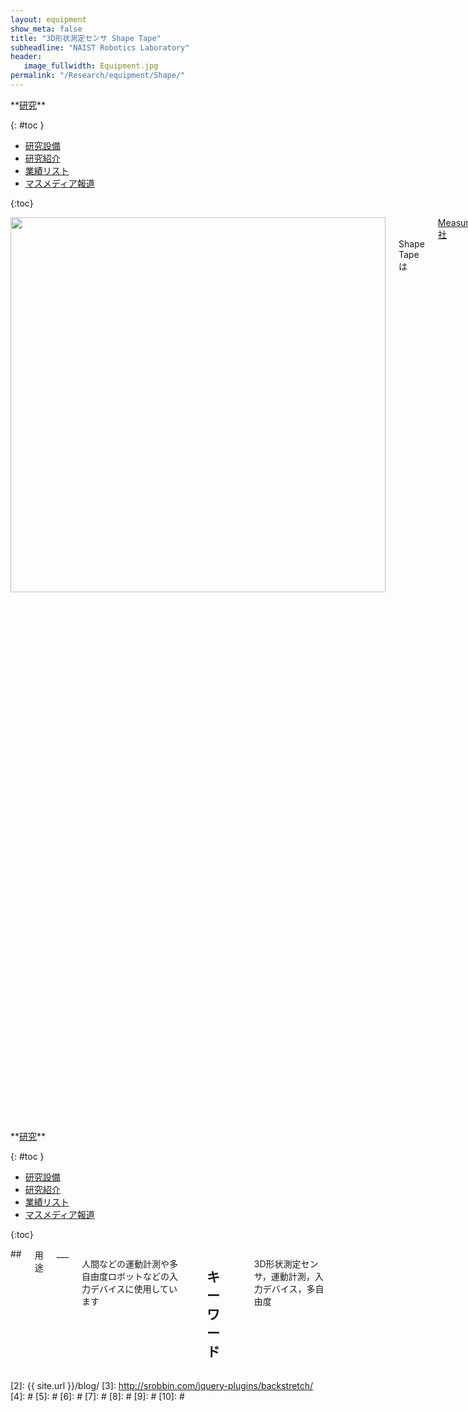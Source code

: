 ```yaml
---
layout: equipment
show_meta: false
title: "3D形状測定センサ Shape Tape"
subheadline: "NAIST Robotics Laboratory"
header:
   image_fullwidth: Equipment.jpg
permalink: "/Research/equipment/Shape/"
---
```


<div class="row">
<div class="medium-4 medium-push-8 columns" markdown="1">
<div class="panel radius" markdown="1">
**<a href="{{ site.url }}{{ site.baseurl }}/Research/">研究</a>**

{: #toc }
*  <a href="{{ site.url }}{{ site.baseurl }}/Research/equipment/">研究設備</a>  
*  <a href="{{ site.url }}{{ site.baseurl }}/Research/topics/">研究紹介</a>  
*  <a href="{{ site.url }}{{ site.baseurl }}/Research/publication/">業績リスト</a>  
*  <a href="{{ site.url }}{{ site.baseurl }}/Research/press/">マスメディア報道</a>  

{:toc}
</div>
</div><!-- /.medium-4.columns -->

<div class="medium-8 medium-pull-4 columns" markdown="1">
<div style="text-align:center">
<img class="t50" src="{{ site.urlimg }}shapetape.jpg" alt="" style="width: 600px;" style="height: 350px;">
</div>
<br/>
<br/>
Shape Tapeは<a href="http://www.measurand.com/">Measurand社</a>が開発した，3次元の形状を測定するためのテープ型のセンサです．テープの内部には特殊な光ファイバが複数通っており，光の通過の度合によってテープの曲げとねじれを検出します．



<div class="image_margin" style>
    
</div>

</div>
</div><!-- /.row -->

<div class="row">
<div class="medium-4 medium-push-8 columns" markdown="1">
<div class="panel radius" markdown="1">
**<a href="{{ site.url }}{{ site.baseurl }}/Research/">研究</a>**

{: #toc }
*  <a href="{{ site.url }}{{ site.baseurl }}/Research/equipment/">研究設備</a>  
*  <a href="{{ site.url }}{{ site.baseurl }}/Research/topics/">研究紹介</a>  
*  <a href="{{ site.url }}{{ site.baseurl }}/Research/publication/">業績リスト</a>  
*  <a href="{{ site.url }}{{ site.baseurl }}/Research/press/">マスメディア報道</a>  

{:toc}
</div>
</div><!-- /.medium-4.columns -->

<div class="medium-8 medium-pull-4 columns" markdown="1">
## <span style="font-size: 100%">用途</span>
___

人間などの運動計測や多自由度ロボットなどの入力デバイスに使用しています
 
<div style="text-align:center">

</div>

## <span style="font-size: 100%">キーワード</span>
___
3D形状測定センサ，運動計測，入力デバイス，多自由度
</div> 
</div><!-- /.row -->



 [1]: http://kramdown.gettalong.org/converter/html.html#toc
 [2]: {{ site.url }}/blog/
 [3]: http://srobbin.com/jquery-plugins/backstretch/
 [4]: #
 [5]: #
 [6]: #
 [7]: #
 [8]: #
 [9]: #
 [10]: #
